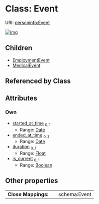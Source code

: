 
# Class: Event




URI: [personinfo:Event](https://w3id.org/linkml/examples/personinfo/Event)


[![img](https://yuml.me/diagram/nofunky;dir:TB/class/[MedicalEvent],[Event&#124;started_at_time:date%20%3F;ended_at_time:date%20%3F;duration:float%20%3F;is_current:boolean%20%3F]^-[MedicalEvent],[Event]^-[EmploymentEvent],[EmploymentEvent])](https://yuml.me/diagram/nofunky;dir:TB/class/[MedicalEvent],[Event&#124;started_at_time:date%20%3F;ended_at_time:date%20%3F;duration:float%20%3F;is_current:boolean%20%3F]^-[MedicalEvent],[Event]^-[EmploymentEvent],[EmploymentEvent])

## Children

 * [EmploymentEvent](EmploymentEvent.md)
 * [MedicalEvent](MedicalEvent.md)

## Referenced by Class


## Attributes


### Own

 * [started_at_time](started_at_time.md)  <sub>0..1</sub>
     * Range: [Date](types/Date.md)
 * [ended_at_time](ended_at_time.md)  <sub>0..1</sub>
     * Range: [Date](types/Date.md)
 * [duration](duration.md)  <sub>0..1</sub>
     * Range: [Float](types/Float.md)
 * [is_current](is_current.md)  <sub>0..1</sub>
     * Range: [Boolean](types/Boolean.md)

## Other properties

|  |  |  |
| --- | --- | --- |
| **Close Mappings:** | | schema:Event |

